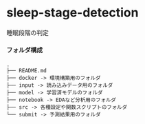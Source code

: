 # sleep-stage-detection
睡眠段階の判定

#### フォルダ構成
```
.
├── README.md
├── docker -> 環境構築用のフォルダ
├── input -> 読み込みデータ用のフォルダ
├── model -> 学習済モデルのフォルダ
├── notebook -> EDAなど分析用のフォルダ
├── src -> 各種設定や関数スクリプトのフォルダ
└── submit -> 予測結果用のフォルダ
```
